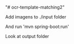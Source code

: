 "# ocr-template-matching2"

Add imagens to ./input folder

And run 'mvn spring-boot:run'

Look at output folder